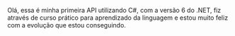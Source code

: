Olá, essa é minha primeira API utilizando C#, com a versão 6 do .NET, fiz através de curso prático para aprendizado da linguagem e estou muito feliz com a evolução que estou conseguindo.